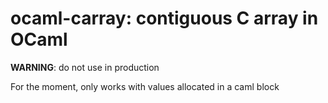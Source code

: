 # ocaml-carray: contiguous C array in OCaml

**WARNING**: do not use in production

For the moment, only works with values allocated in a caml block

